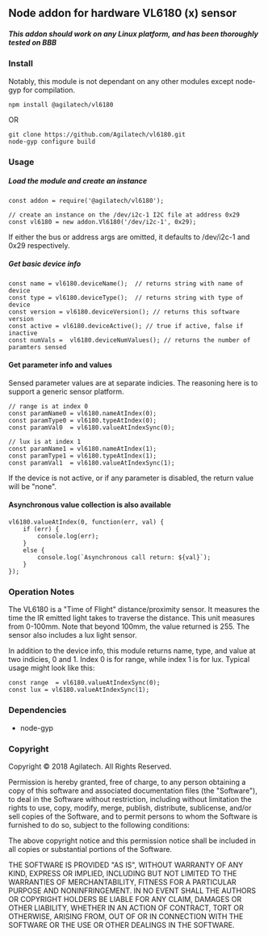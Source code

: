 ## Node addon for hardware VL6180 (x) sensor

##### This addon should work on any Linux platform, and has been thoroughly tested on BBB

### Install

Notably, this module is not dependant on any other modules except node-gyp for compilation.

```
npm install @agilatech/vl6180
```
OR
```
git clone https://github.com/Agilatech/vl6180.git
node-gyp configure build
```


### Usage
##### Load the module and create an instance
```
const addon = require('@agilatech/vl6180');

// create an instance on the /dev/i2c-1 I2C file at address 0x29
const vl6180 = new addon.Vl6180('/dev/i2c-1', 0x29);
```
If either the bus or address args are omitted, it defaults to /dev/i2c-1 and 0x29 respectively.


##### Get basic device info
```
const name = vl6180.deviceName();  // returns string with name of device
const type = vl6180.deviceType();  // returns string with type of device
const version = vl6180.deviceVersion(); // returns this software version
const active = vl6180.deviceActive(); // true if active, false if inactive
const numVals =  vl6180.deviceNumValues(); // returns the number of paramters sensed
```


#### Get parameter info and values
Sensed parameter values are at separate indicies.  The reasoning here is to support a generic sensor platform.
```
// range is at index 0
const paramName0 = vl6180.nameAtIndex(0);
const paramType0 = vl6180.typeAtIndex(0);
const paramVal0  = vl6180.valueAtIndexSync(0);

// lux is at index 1
const paramName1 = vl6180.nameAtIndex(1);
const paramType1 = vl6180.typeAtIndex(1);
const paramVal1  = vl6180.valueAtIndexSync(1);
```
If the device is not active, or if any parameter is disabled, the return value will be "none".


#### Asynchronous value collection is also available
```
vl6180.valueAtIndex(0, function(err, val) {
    if (err) {
        console.log(err);
    }
    else {
        console.log(`Asynchronous call return: ${val}`);
    }
});
```


### Operation Notes
The VL6180 is a "Time of Flight" distance/proximity sensor.  It measures the time the IR emitted light takes to traverse the distance.  This unit measures from 0-100mm.  Note that beyond 100mm, the value returned is 255. The sensor also includes a lux light sensor.

In addition to the device info, this module returns name, type, and value at two indicies, 0 and 1.  Index 0 is for range, while index 1 is for lux.  Typical usage might look like this:

```
const range  = vl6180.valueAtIndexSync(0);
const lux = vl6180.valueAtIndexSync(1);
```



### Dependencies
* node-gyp


### Copyright
Copyright © 2018 Agilatech. All Rights Reserved.

Permission is hereby granted, free of charge, to any person obtaining a copy of this software and associated documentation files (the "Software"), to deal in the Software without restriction, including without limitation the rights to use, copy, modify, merge, publish, distribute, sublicense, and/or sell copies of the Software, and to permit persons to whom the Software is furnished to do so, subject to the following conditions:

The above copyright notice and this permission notice shall be included in all copies or substantial portions of the Software.

THE SOFTWARE IS PROVIDED "AS IS", WITHOUT WARRANTY OF ANY KIND, EXPRESS OR IMPLIED, INCLUDING BUT NOT LIMITED TO THE WARRANTIES OF MERCHANTABILITY, FITNESS FOR A PARTICULAR PURPOSE AND NONINFRINGEMENT. IN NO EVENT SHALL THE AUTHORS OR COPYRIGHT HOLDERS BE LIABLE FOR ANY CLAIM, DAMAGES OR OTHER LIABILITY, WHETHER IN AN ACTION OF CONTRACT, TORT OR OTHERWISE, ARISING FROM, OUT OF OR IN CONNECTION WITH THE SOFTWARE OR THE USE OR OTHER DEALINGS IN THE SOFTWARE.

